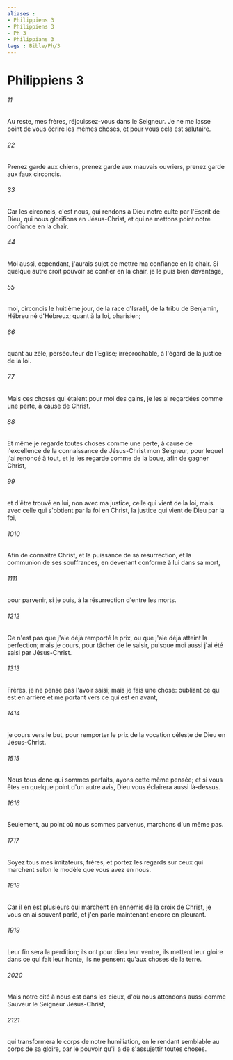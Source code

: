 ```yaml
---
aliases : 
- Philippiens 3
- Philippiens 3
- Ph 3
- Philippians 3
tags : Bible/Ph/3
---
```


# Philippiens 3

###### 11
Au reste, mes frères, réjouissez-vous dans le Seigneur. Je ne me lasse point de vous écrire les mêmes choses, et pour vous cela est salutaire.
###### 22
Prenez garde aux chiens, prenez garde aux mauvais ouvriers, prenez garde aux faux circoncis.
###### 33
Car les circoncis, c'est nous, qui rendons à Dieu notre culte par l'Esprit de Dieu, qui nous glorifions en Jésus-Christ, et qui ne mettons point notre confiance en la chair.
###### 44
Moi aussi, cependant, j'aurais sujet de mettre ma confiance en la chair. Si quelque autre croit pouvoir se confier en la chair, je le puis bien davantage,
###### 55
moi, circoncis le huitième jour, de la race d'Israël, de la tribu de Benjamin, Hébreu né d'Hébreux; quant à la loi, pharisien;
###### 66
quant au zèle, persécuteur de l'Eglise; irréprochable, à l'égard de la justice de la loi.
###### 77
Mais ces choses qui étaient pour moi des gains, je les ai regardées comme une perte, à cause de Christ.
###### 88
Et même je regarde toutes choses comme une perte, à cause de l'excellence de la connaissance de Jésus-Christ mon Seigneur, pour lequel j'ai renoncé à tout, et je les regarde comme de la boue, afin de gagner Christ,
###### 99
et d'être trouvé en lui, non avec ma justice, celle qui vient de la loi, mais avec celle qui s'obtient par la foi en Christ, la justice qui vient de Dieu par la foi,
###### 1010
Afin de connaître Christ, et la puissance de sa résurrection, et la communion de ses souffrances, en devenant conforme à lui dans sa mort,
###### 1111
pour parvenir, si je puis, à la résurrection d'entre les morts.
###### 1212
Ce n'est pas que j'aie déjà remporté le prix, ou que j'aie déjà atteint la perfection; mais je cours, pour tâcher de le saisir, puisque moi aussi j'ai été saisi par Jésus-Christ.
###### 1313
Frères, je ne pense pas l'avoir saisi; mais je fais une chose: oubliant ce qui est en arrière et me portant vers ce qui est en avant,
###### 1414
je cours vers le but, pour remporter le prix de la vocation céleste de Dieu en Jésus-Christ.
###### 1515
Nous tous donc qui sommes parfaits, ayons cette même pensée; et si vous êtes en quelque point d'un autre avis, Dieu vous éclairera aussi là-dessus.
###### 1616
Seulement, au point où nous sommes parvenus, marchons d'un même pas.
###### 1717
Soyez tous mes imitateurs, frères, et portez les regards sur ceux qui marchent selon le modèle que vous avez en nous.
###### 1818
Car il en est plusieurs qui marchent en ennemis de la croix de Christ, je vous en ai souvent parlé, et j'en parle maintenant encore en pleurant.
###### 1919
Leur fin sera la perdition; ils ont pour dieu leur ventre, ils mettent leur gloire dans ce qui fait leur honte, ils ne pensent qu'aux choses de la terre.
###### 2020
Mais notre cité à nous est dans les cieux, d'où nous attendons aussi comme Sauveur le Seigneur Jésus-Christ,
###### 2121
qui transformera le corps de notre humiliation, en le rendant semblable au corps de sa gloire, par le pouvoir qu'il a de s'assujettir toutes choses.
